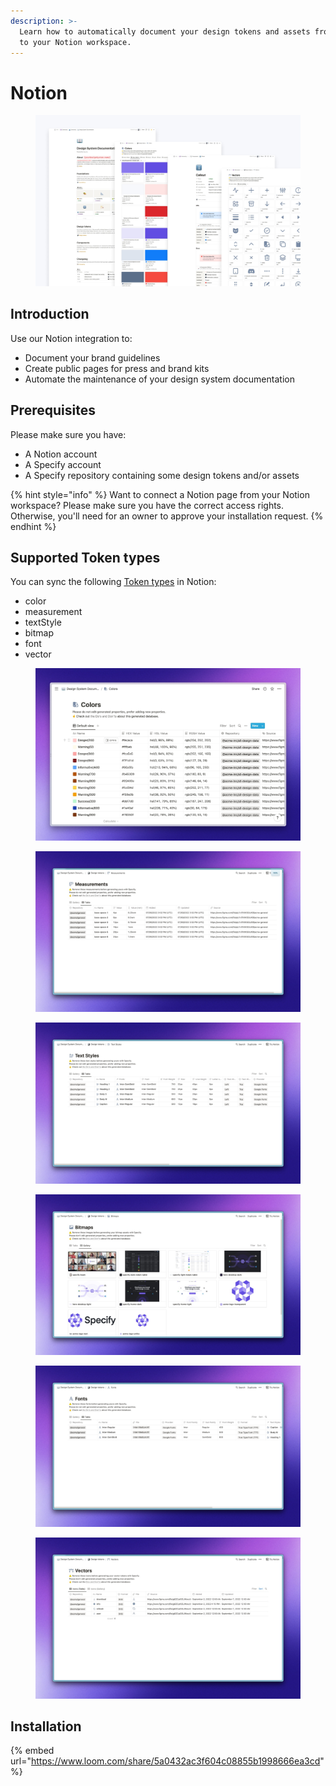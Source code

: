 ```yaml
---
description: >-
  Learn how to automatically document your design tokens and assets from Specify
  to your Notion workspace.
---
```


# Notion

<figure><img src="../.gitbook/assets/notion-documentation.jpg" alt=""><figcaption></figcaption></figure>

## Introduction

Use our Notion integration to:

* Document your brand guidelines
* Create public pages for press and brand kits
* Automate the maintenance of your design system documentation

## Prerequisites

Please make sure you have:

* A Notion account
* A Specify account
* A Specify repository containing some design tokens and/or assets

{% hint style="info" %}
Want to connect a Notion page from your Notion workspace? Please make sure you have the correct access rights. Otherwise, you'll need for an owner to approve your installation request.
{% endhint %}

## Supported Token types

You can sync the following [Token types](../concepts/token-types.md) in Notion:

* color
* measurement
* textStyle
* bitmap
* font
* vector

<div>

<figure><img src="../front/documentation/.gitbook/assets/colors-in-notion.jpg" alt=""><figcaption></figcaption></figure>

 

<figure><img src="../front/documentation/.gitbook/assets/measurements-in-notion.jpg" alt=""><figcaption></figcaption></figure>

 

<figure><img src="../front/documentation/.gitbook/assets/textstyles-in-notion.jpg" alt=""><figcaption></figcaption></figure>

 

<figure><img src="../front/documentation/.gitbook/assets/bitmaps-in-notion.jpg" alt=""><figcaption></figcaption></figure>

 

<figure><img src="../front/documentation/.gitbook/assets/fonts-in-notion.jpg" alt=""><figcaption></figcaption></figure>

 

<figure><img src="../front/documentation/.gitbook/assets/vectors-in-notion.jpg" alt=""><figcaption></figcaption></figure>

</div>

## Installation

{% embed url="https://www.loom.com/share/5a0432ac3f604c08855b1998666ea3cd" %}

